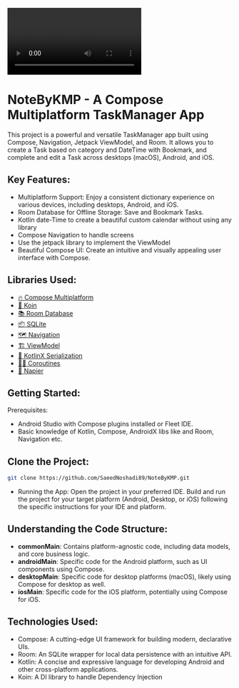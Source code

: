 

<video src="/composeApp/src/main/res/drawable/video.mp4"></video>


# NoteByKMP - A Compose Multiplatform TaskManager App
This project is a powerful and versatile TaskManager app built using Compose, Navigation, Jetpack ViewModel, and Room. It allows you to create a Task based on category and DateTime with Bookmark, and complete and edit a Task across desktops (macOS), Android, and iOS.

## Key Features:
- Multiplatform Support: Enjoy a consistent dictionary experience on various devices, including desktops, Android, and iOS.
- Room Database for Offline Storage: Save and Bookmark Tasks.
- Kotlin date-Time to create a beautiful custom calendar without using any library
- Compose Navigation to handle screens
- Use the jetpack library to implement the ViewModel
- Beautiful Compose UI: Create an intuitive and visually appealing user interface with Compose.

## Libraries Used:
- [🔥 Compose Multiplatform](https://www.jetbrains.com/lp/compose-multiplatform/)
- [💉 Koin](https://insert-koin.io/)
- [📚 Room Database](https://developer.android.com/kotlin/multiplatform/room)
- [📦 SQLite](https://developer.android.com/kotlin/multiplatform/sqlite)
- [🗺 Navigation](https://www.jetbrains.com/help/kotlin-multiplatform-dev/compose-navigation-routing.html)
- [🏗 ViewModel](https://www.jetbrains.com/help/kotlin-multiplatform-dev/whats-new-compose-eap.html#lifecycle-library)
- [💎 KotlinX Serialization](https://kotlinlang.org/docs/serialization.html)
- [🏃‍♂️ Coroutines](https://discuss.kotlinlang.org/t/coroutines-with-multiplatform-projects/18006)
- [📝 Napier](https://github.com/AAkira/Napier)

## Getting Started:

Prerequisites:
- Android Studio with Compose plugins installed or Fleet IDE.
- Basic knowledge of Kotlin, Compose, AndroidX libs like and Room, Navigation etc.


## Clone the Project:
```Bash
git clone https://github.com/SaeedNoshadi89/NoteByKMP.git
```

- Running the App:
Open the project in your preferred IDE.
Build and run the project for your target platform (Android, Desktop, or iOS) following the specific instructions for your IDE and platform.

## Understanding the Code Structure:
- <b>commonMain</b>: Contains platform-agnostic code, including data models, and core business logic.
- <b>androidMain</b>: Specific code for the Android platform, such as UI components using Compose.
- <b>desktopMain</b>: Specific code for desktop platforms (macOS), likely using Compose for desktop as well.
- <b>iosMain</b>: Specific code for the iOS platform, potentially using Compose for iOS.

## Technologies Used:
- Compose: A cutting-edge UI framework for building modern, declarative UIs.
- Room: An SQLite wrapper for local data persistence with an intuitive API.
- Kotlin: A concise and expressive language for developing Android and other cross-platform applications.
- Koin: A DI library to handle Dependency Injection
